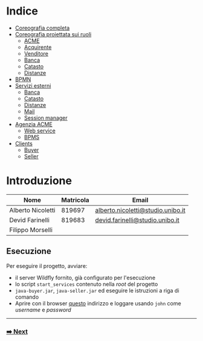 # Indice

- [Coreografia completa](choreographies/choreography.md)
- [Coreografia proiettata sui ruoli](choreographies/roles.md)
  - [ACME](choreographies/roles.md#acme)
  - [Acquirente](choreographies/roles.md#acquirente)
  - [Venditore](choreographies/roles.md#venditore)
  - [Banca](choreographies/roles.md#banca)
  - [Catasto](choreographies/roles.md#catasto)
  - [Distanze](choreographies/roles.md#distanze)
- [BPMN](#bpmn)
- [Servizi esterni](#servizi-esterni)
  - [Banca](#banca)
  - [Catasto](#catasto)
  - [Distanze](#distanze)
  - [Mail](#mail)
  - [Session manager](#session-manager)
- [Agenzia ACME](#agenzia-acme)
  - [Web service](#web-service)
  - [BPMS](#bpms)
- [Clients](#clients)
  - [Buyer](#buyer)
  - [Seller](#seller)

# Introduzione

| Nome              | Matricola | Email                             |
| ----------------- | --------- | --------------------------------- |
| Alberto Nicoletti | 819697    | alberto.nicoletti@studio.unibo.it |
| Devid Farinelli   | 819683    | devid.farinelli@studio.unibo.it   |
| Filippo Morselli  |           |                                   |



## Esecuzione

Per eseguire il progetto, avviare:

- il server Wildfly fornito, già configurato per l'esecuzione
- lo script `start_services` contenuto nella *root* del progetto
- `java-buyer.jar`,  `java-seller.jar` ed eseguire le istruzioni a riga di comando
- Aprire con il browser [questo](http://localhost:8080/camunda/app/welcome/default/#/welcome) indirizzo e loggare usando `john` come *username* e *password*

------
### [**➡️ Next**](choreographies/choreography.md)